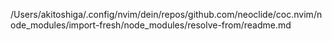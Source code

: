 /Users/akitoshiga/.config/nvim/dein/repos/github.com/neoclide/coc.nvim/node_modules/import-fresh/node_modules/resolve-from/readme.md